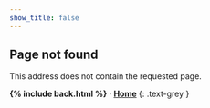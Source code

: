 ```yaml
---
show_title: false
---
```

## Page not found

This address does not contain the requested page.

<b>{% include back.html %}</b> &middot;
**[Home](https://nikahmadz.github.io/pages)**
{: .text-grey }
